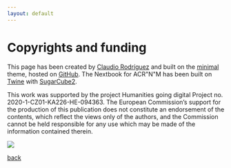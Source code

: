 ```yaml
---
layout: default
---
```


# Copyrights and funding

This page has been created by <a href="https://www.researchgate.net/profile/Claudio-Rodriguez-Higuera">Claudio Rodríguez</a> and built on the <a href="https://github.com/orderedlist/minimal">minimal</a> theme, hosted on <a href="http://github.com">GitHub</a>. The Nextbook for ACR"N"M has been built on <a href="https://twinery.org/">Twine</a> with <a href="https://www.motoslave.net/sugarcube/2/docs/">SugarCube2</a>.

This work was supported by the project Humanities going digital Project no. 2020-1-CZ01-KA226-HE-094363. The European Commission’s support for the production of this publication does not constitute an endorsement of the contents, which reflect the views only of the authors, and the Commission cannot be held responsible for any use which may be made of the information contained therein.

<img src="https://cjhey.github.io/CRnM/img/erasmus.jpg">

[back](./)
